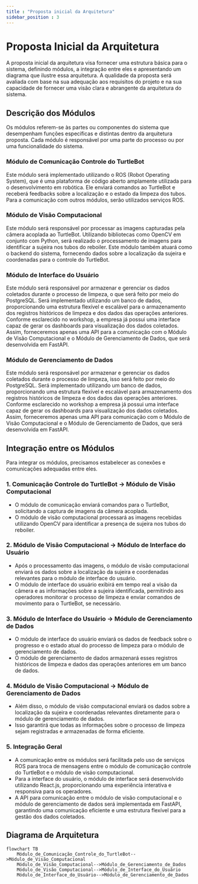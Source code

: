 ```yaml
---
title : "Proposta inicial da Arquitetura"
sidebar_position : 3 
---
```


# Proposta Inicial da Arquitetura  
A proposta inicial da arquitetura visa fornecer uma estrutura básica para o sistema, definindo módulos, a integração entre eles e apresentando um diagrama que ilustre essa arquitetura. A qualidade da proposta será avaliada com base na sua adequação aos requisitos do projeto e na sua capacidade de fornecer uma visão clara e abrangente da arquitetura do sistema.

## Descrição dos Módulos
Os módulos referem-se às partes ou componentes do sistema que desempenham funções específicas e distintas dentro da arquitetura proposta. Cada módulo é responsável por uma parte do processo ou por uma funcionalidade do sistema.

### Módulo de Comunicação Controle do TurtleBot
Este módulo será implementado utilizando o ROS (Robot Operating System), que é uma plataforma de código aberto amplamente utilizada para o desenvolvimento em robótica. Ele enviará comandos ao TurtleBot e receberá feedbacks sobre a localização e o estado da limpeza dos tubos. Para a comunicação com outros módulos, serão utilizados serviços ROS.

### Módulo de Visão Computacional
Este módulo será responsável por processar as imagens capturadas pela câmera acoplada ao TurtleBot. Utilizando bibliotecas como OpenCV em conjunto com Python, será realizado o processamento de imagens para identificar a sujeira nos tubos do reboiler. Este módulo também atuará como o backend do sistema, fornecendo dados sobre a localização da sujeira e coordenadas para o controle do TurtleBot.

### Módulo de Interface do Usuário
Este módulo será responsável por armazenar e gerenciar os dados coletados durante o processo de limpeza, o que será feito por meio do PostgreSQL. Será implementado utilizando um banco de dados, proporcionando uma estrutura flexível e escalável para o armazenamento dos registros históricos de limpeza e dos dados das operações anteriores. Conforme esclarecido no workshop, a empresa já possui uma interface capaz de gerar os dashboards para visualização dos dados coletados. Assim, forneceremos apenas uma API para a comunicação com o Módulo de Visão Computacional e o Módulo de Gerenciamento de Dados, que será desenvolvida em FastAPI.

### Módulo de Gerenciamento de Dados
Este módulo será responsável por armazenar e gerenciar os dados coletados durante o processo de limpeza, isso será feito por meio do PostgreSQL. Será implementado utilizando um banco de dados, proporcionando uma estrutura flexível e escalável para armazenamento dos registros históricos de limpeza e dos dados das operações anteriores. Conforme esclarecido no workshop a empresa já possui uma interface capaz de gerar os dashboards para visualização dos dados coletados. Assim, forneceremos apenas uma API para comunicação com o Módulo de Visão Computacional e o Módulo de Gerenciamento de Dados, que será desenvolvida em FastAPI.

## Integração entre os Módulos
Para integrar os módulos, precisamos estabelecer as conexões e comunicações adequadas entre eles.

### 1. Comunicação Controle do TurtleBot -> Módulo de Visão Computacional
- O módulo de comunicação enviará comandos para o TurtleBot, solicitando a captura de imagens da câmera acoplada.
- O módulo de visão computacional processará as imagens recebidas utilizando OpenCV para identificar a presença de sujeira nos tubos do reboiler.

### 2. Módulo de Visão Computacional -> Módulo de Interface do Usuário
- Após o processamento das imagens, o módulo de visão computacional enviará os dados sobre a localização da sujeira e coordenadas relevantes para o módulo de interface do usuário.
- O módulo de interface do usuário exibirá em tempo real a visão da câmera e as informações sobre a sujeira identificada, permitindo aos operadores monitorar o processo de limpeza e enviar comandos de movimento para o TurtleBot, se necessário.

### 3. Módulo de Interface do Usuário -> Módulo de Gerenciamento de Dados
- O módulo de interface do usuário enviará os dados de feedback sobre o progresso e o estado atual do processo de limpeza para o módulo de gerenciamento de dados.
- O módulo de gerenciamento de dados armazenará esses registros históricos de limpeza e dados das operações anteriores em um banco de dados.

### 4. Módulo de Visão Computacional -> Módulo de Gerenciamento de Dados
- Além disso, o módulo de visão computacional enviará os dados sobre a localização da sujeira e coordenadas relevantes diretamente para o módulo de gerenciamento de dados.
- Isso garantirá que todas as informações sobre o processo de limpeza sejam registradas e armazenadas de forma eficiente.

### 5. Integração Geral
- A comunicação entre os módulos será facilitada pelo uso de serviços ROS para troca de mensagens entre o módulo de comunicação controle do TurtleBot e o módulo de visão computacional.
- Para a interface do usuário, o módulo de interface será desenvolvido utilizando React.js, proporcionando uma experiência interativa e responsiva para os operadores.
- A API para comunicação entre o módulo de visão computacional e o módulo de gerenciamento de dados será implementada em FastAPI, garantindo uma comunicação eficiente e uma estrutura flexível para a gestão dos dados coletados.

## Diagrama de Arquitetura
```mermaid
flowchart TB
    Módulo_de_Comunicação_Controle_do_TurtleBot-->Módulo_de_Visão_Computacional
    Módulo_de_Visão_Computacional-->Módulo_de_Gerenciamento_de_Dados
    Módulo_de_Visão_Computacional-->Módulo_de_Interface_do_Usuário
    Módulo_de_Interface_do_Usuário-->Módulo_de_Gerenciamento_de_Dados
```